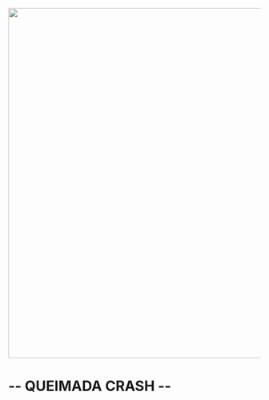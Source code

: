 <p aling= "center">
    <img src = TITULO_bg" width = "700px" aling = "center" >

# -- QUEIMADA CRASH --

</p>
